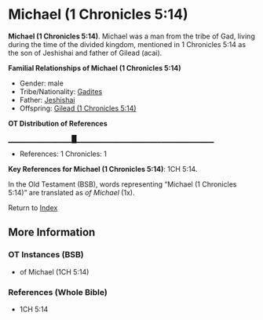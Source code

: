 # Michael (1 Chronicles 5:14)
**Michael (1 Chronicles 5:14)**. 
Michael was a man from the tribe of Gad, living during the time of the divided kingdom, mentioned in 1 Chronicles 5:14 as the son of Jeshishai and father of Gilead (acai). 




**Familial Relationships of Michael (1 Chronicles 5:14)**


* Gender: male
* Tribe/Nationality: [Gadites](../../../groups/md/acai/Gad.md)
* Father: [Jeshishai](Jeshishai.md)
* Offspring: [Gilead (1 Chronicles 5:14)](Gilead.3.md)


**OT Distribution of References**

▁▁▁▁▁▁▁▁▁▁▁▁█▁▁▁▁▁▁▁▁▁▁▁▁▁▁▁▁▁▁▁▁▁▁▁▁▁▁
* References: 1 Chronicles: 1



**Key References for Michael (1 Chronicles 5:14)**: 
1CH 5:14. 


In the Old Testament (BSB), words representing “Michael (1 Chronicles 5:14)” are translated as 
*of Michael* (1x). 




Return to [Index](00-Index.md)

## More Information

### OT Instances (BSB)

* of Michael (1CH 5:14)



### References (Whole Bible)

* 1CH 5:14



